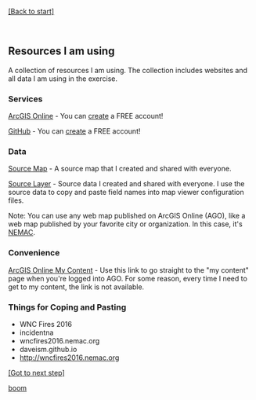 [[Back to start]](github.md)

&nbsp;

## Resources I am using

A collection of resources I am using. The collection includes websites and all data I am using in the exercise.

### Services
[ArcGIS Online](http://www.arcgis.com/) - 
You can [create](https://www.arcgis.com/home/signin.html) a FREE account!

[GitHub](https://github.com/) - 
You can [create](https://github.com/join) a FREE account!


### Data

 [Source Map](http://www.arcgis.com/home/webmap/viewer.html?webmap=7a1f7ebd8d7f429b94335e8890561c4d) - A source map that I created and shared with everyone.

 
[Source Layer](http://services1.arcgis.com/PwLrOgCfU0cYShcG/arcgis/rest/services/wnc_fires_2016/FeatureServer/1) - Source data I created and shared with everyone. I use the source data to copy and paste field names into map viewer configuration files.

Note: You can use any web map published on ArcGIS Online (AGO), like a web map published by your favorite city or organization. In this case, it's [NEMAC](https://nemac.unca.edu/).

### Convenience
[ArcGIS Online My Content](http://www.arcgis.com/home/content.html) - Use this link to go straight to the "my content" page when you're logged into AGO. For some reason, every time I need to get to my content, the link is not available.

### Things for Coping and Pasting
- WNC Fires 2016
- incidentna
- wncfires2016.nemac.org
- daveism.github.io
- http://wncfires2016.nemac.org

[[Got to next step]](GitHub_step1.md)

[boom](boom.md)
